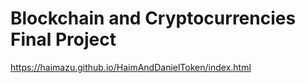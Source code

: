 # Blockchain and Cryptocurrencies Final Project

https://haimazu.github.io/HaimAndDanielToken/index.html
